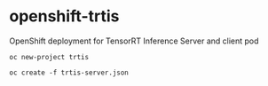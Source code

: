 # openshift-trtis
OpenShift deployment for TensorRT Inference Server and client pod

`oc new-project trtis`

`oc create -f trtis-server.json`
